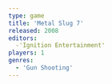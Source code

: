 ```yaml
---
type: game
title: 'Metal Slug 7'
released: 2008
editors: 
  -'Ignition Entertainment'
players: 1
genres:
  - 'Gun Shooting'
---
```

